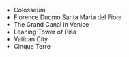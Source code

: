 * Colosseum
* Florence Duomo Santa Maria del Fiore
* The Grand Canal in Venice
* Leaning Tower of Pisa
* Vatican City
* Cinque Terre

